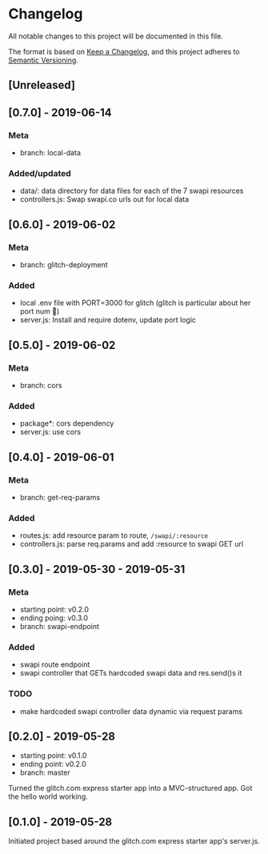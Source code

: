 # Changelog

All notable changes to this project will be documented in this file.

The format is based on [Keep a Changelog](https://keepachangelog.com/en/1.0.0/), and this project adheres to [Semantic Versioning](https://semver.org/spec/v2.0.0.html).

## [Unreleased]

## [0.7.0] - 2019-06-14

### Meta

- branch: local-data

### Added/updated

- data/: data directory for data files for each of the 7 swapi resources
- controllers.js: Swap swapi.co urls out for local data

## [0.6.0] - 2019-06-02

### Meta

- branch: glitch-deployment

### Added

- local .env file with PORT=3000 for glitch (glitch is particular about her port num 💅)
- server.js: Install and require dotenv, update port logic

## [0.5.0] - 2019-06-02

### Meta

- branch: cors

### Added

- package\*: cors dependency
- server.js: use cors

## [0.4.0] - 2019-06-01

### Meta

- branch: get-req-params

### Added

- routes.js: add resource param to route, `/swapi/:resource`
- controllers.js: parse req.params and add :resource to swapi GET url

## [0.3.0] - 2019-05-30 - 2019-05-31

### Meta

- starting point: v0.2.0
- ending poing: v0.3.0
- branch: swapi-endpoint

### Added

- swapi route endpoint
- swapi controller that GETs hardcoded swapi data and res.send()s it

### TODO

- make hardcoded swapi controller data dynamic via request params

## [0.2.0] - 2019-05-28

- starting point: v0.1.0
- ending point: v0.2.0
- branch: master

Turned the glitch.com express starter app into a MVC-structured app. Got the hello world working.

## [0.1.0] - 2019-05-28

Initiated project based around the glitch.com express starter app's server.js.
